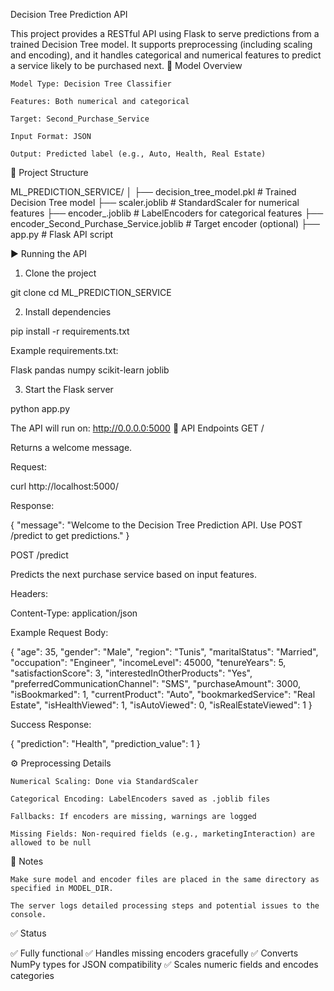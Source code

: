 Decision Tree Prediction API

This project provides a RESTful API using Flask to serve predictions from a trained Decision Tree model. It supports preprocessing (including scaling and encoding), and it handles categorical and numerical features to predict a service likely to be purchased next.
🧠 Model Overview

    Model Type: Decision Tree Classifier

    Features: Both numerical and categorical

    Target: Second_Purchase_Service

    Input Format: JSON

    Output: Predicted label (e.g., Auto, Health, Real Estate)

📁 Project Structure

ML_PREDICTION_SERVICE/
│
├── decision_tree_model.pkl                 # Trained Decision Tree model
├── scaler.joblib                           # StandardScaler for numerical features
├── encoder_<feature>.joblib                # LabelEncoders for categorical features
├── encoder_Second_Purchase_Service.joblib  # Target encoder (optional)
├── app.py                                  # Flask API script

▶️ Running the API
1. Clone the project

git clone <your-repo-url>
cd ML_PREDICTION_SERVICE

2. Install dependencies

pip install -r requirements.txt

Example requirements.txt:

Flask
pandas
numpy
scikit-learn
joblib

3. Start the Flask server

python app.py

The API will run on: http://0.0.0.0:5000
🧪 API Endpoints
GET /

Returns a welcome message.

Request:

curl http://localhost:5000/

Response:

{ "message": "Welcome to the Decision Tree Prediction API. Use POST /predict to get predictions." }

POST /predict

Predicts the next purchase service based on input features.

Headers:

Content-Type: application/json

Example Request Body:

{
  "age": 35,
  "gender": "Male",
  "region": "Tunis",
  "maritalStatus": "Married",
  "occupation": "Engineer",
  "incomeLevel": 45000,
  "tenureYears": 5,
  "satisfactionScore": 3,
  "interestedInOtherProducts": "Yes",
  "preferredCommunicationChannel": "SMS",
  "purchaseAmount": 3000,
  "isBookmarked": 1,
  "currentProduct": "Auto",
  "bookmarkedService": "Real Estate",
  "isHealthViewed": 1,
  "isAutoViewed": 0,
  "isRealEstateViewed": 1
}

Success Response:

{
  "prediction": "Health",
  "prediction_value": 1
}

⚙️ Preprocessing Details

    Numerical Scaling: Done via StandardScaler

    Categorical Encoding: LabelEncoders saved as .joblib files

    Fallbacks: If encoders are missing, warnings are logged

    Missing Fields: Non-required fields (e.g., marketingInteraction) are allowed to be null

📌 Notes

    Make sure model and encoder files are placed in the same directory as specified in MODEL_DIR.

    The server logs detailed processing steps and potential issues to the console.

✅ Status

✅ Fully functional
✅ Handles missing encoders gracefully
✅ Converts NumPy types for JSON compatibility
✅ Scales numeric fields and encodes categories
